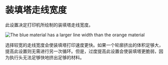 装填塔走线宽度
====
此设置决定打印机所绘制的装填塔走线宽度。

![The blue material has a larger line width than the orange material](../images/prime_tower_line_width.png)

选择较宽的走线宽度会使装填塔打印速度更快。如果一个轮廓挤出的体积足够大，提高此设置则无需进行另一次循环。但是，过度提高此设置会使装填塔更脆弱，因为执行头无法足够快地挤出足够的材料。
